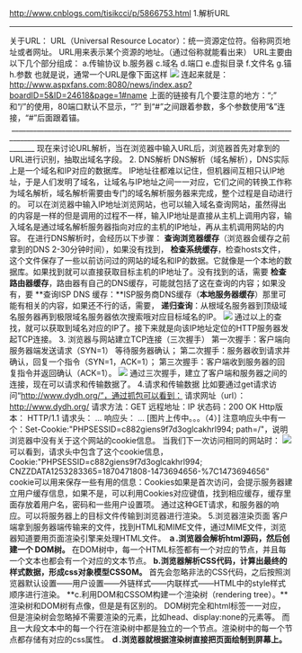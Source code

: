 http://www.cnblogs.com/tisikcci/p/5866753.html
1.解析URL
________________________________________________________________________
关于URL：
URL（Universal Resource Locator）：统一资源定位符。俗称网页地址或者网址。
URL用来表示某个资源的地址。（通过俗称就能看出来）
URL主要由以下几个部分组成：
a.传输协议
b.服务器
c.域名
d.端口
e.虚拟目录
f.文件名
g.锚
h.参数
也就是说，通常一个URL是像下面这样
![](http://images2015.cnblogs.com/blog/990831/201609/990831-20160912232414117-1662840001.png)
连起来就是：http://www.aspxfans.com:8080/news/index.asp?boardID=5&ID=24618&page=1#name
上面的链接有几个要注意的地方：“;” 和“/”的使用，80端口默认不显示，“?” 到“#”之间跟着参数，多个参数使用“&”连接，“#”后面跟着锚。 
 ___________________________________________________________________________________________________________________________________________________________________
现在来讨论URL解析，当在浏览器中输入URL后，浏览器首先对拿到的URL进行识别，抽取出域名字段。
2. DNS解析
DNS解析（域名解析），DNS实际上是一个域名和IP对应的数据库。
IP地址往都难以记住，但机器间互相只认IP地址，于是人们发明了域名，让域名与IP地址之间一一对应，它们之间的转换工作称为域名解析，域名解析需要由专门的域名解析服务器来完成，整个过程是自动进行的。
可以在浏览器中输入IP地址浏览网站，也可以输入域名查询网站，虽然得出的内容是一样的但是调用的过程不一样，输入IP地址是直接从主机上调用内容，输入域名是通过域名解析服务器指向对应的主机的IP地址，再从主机调用网站的内容。
在进行DNS解析时，会经历以下步骤：
**查询浏览器缓存**（浏览器会缓存之前拿到的DNS 2-30分钟时间），如果没有找到，
**检查系统缓存**，检查hosts文件，这个文件保存了一些以前访问过的网站的域名和IP的数据。它就像是一个本地的数据库。如果找到就可以直接获取目标主机的IP地址了。没有找到的话，需要
**检查路由器缓存**，路由器有自己的DNS缓存，可能就包括了这在查询的内容；如果没有，要
**查询ISP DNS 缓存：**ISP服务商DNS缓存（**本地服务器缓存**）那里可能有相关的内容，如果还不行的话，需要，
**递归查询**：从根域名服务器到顶级域名服务器再到极限域名服务器依次搜索哦对应目标域名的IP。
![](http://images2015.cnblogs.com/blog/990831/201609/990831-20160913001959383-1210799666.png)
通过以上的查找，就可以获取到域名对应的IP了。接下来就是向该IP地址定位的HTTP服务器发起TCP连接。
3. 浏览器与网站建立TCP连接（三次握手）
第一次握手：客户端向服务器端发送请求（SYN=1） 等待服务器确认；
第二次握手：服务器收到请求并确认，回复一个指令（SYN=1，ACK=1）；
第三次握手：客户端收到服务器的回复指令并返回确认（ACK=1）。
![](http://images2015.cnblogs.com/blog/990831/201609/990831-20160913005028727-594008898.png)
通过三次握手，建立了客户端和服务器之间的连接，现在可以请求和传输数据了。
4.请求和传输数据
比如要通过get请求访问“http://www.dydh.org/”，通过抓包可以看到：
请求网址（url）：http://www.dydh.org/
请求方法：GET
远程地址：IP
状态码：200 OK
Http版本： HTTP/1.1
请求头： ...
响应头： ...
[图片上传中。。。（4）]
注意响应头中有一个：Set-Cookie:"PHPSESSID=c882giens9f7d3oglcakhrl994; path=/"，说明浏览器中没有关于这个网站的cookie信息。
当我们下一次访问相同的网站时：
![](http://images2015.cnblogs.com/blog/990831/201609/990831-20160913012310195-1586065971.png)
可以看到，请求头中包含了这个cookie信息，
Cookie:"PHPSESSID=c882giens9f7d3oglcakhrl994; CNZZDATA1253283365=1870471808-1473694656-%7C1473694656"
cookie可以用来保存一些有用的信息：Cookies如果是首次访问，会提示服务器建立用户缓存信息，如果不是，可以利用Cookies对应键值，找到相应缓存，缓存里面存放着用户名，密码和一些用户设置项。
通过这种GET请求，和服务器的响应。可以将服务器上的目标文件传输到浏览器进行渲染。
5.浏览器渲染页面
客户端拿到服务器端传输来的文件，找到HTML和MIME文件，通过MIME文件，浏览器知道要用页面渲染引擎来处理HTML文件。
**ａ.浏览器会解析html源码，然后创建一个 DOM树。**
在DOM树中，每一个HTML标签都有一个对应的节点，并且每一个文本也都会有一个对应的文本节点。
**b.浏览器解析CSS代码，计算出最终的样式数据，形成css对象模型CSSOM。**
首先会忽略非法的CSS代码，之后按照浏览器默认设置——用户设置——外链样式——内联样式——HTML中的style样式顺序进行渲染。
**c.利用DOM和CSSOM构建一个渲染树（rendering tree）。**渲染树和DOM树有点像，但是是有区别的。
DOM树完全和html标签一一对应，但是渲染树会忽略掉不需要渲染的元素，比如head、display:none的元素等。
而且一大段文本中的每一个行在渲染树中都是独立的一个节点。渲染树中的每一个节点都存储有对应的css属性。
**ｄ.浏览器就根据渲染树直接把页面绘制到屏幕上。**
